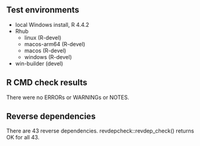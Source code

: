 ## Test environments

* local Windows install, R 4.4.2
* Rhub
    + linux (R-devel)
    + macos-arm64 (R-devel)
    + macos (R-devel)
    + windows (R-devel)
* win-builder (devel)

## R CMD check results

There were no ERRORs or WARNINGs or NOTES.

## Reverse dependencies

There are 43 reverse dependencies. revdepcheck::revdep_check() returns OK for all 43.
 

